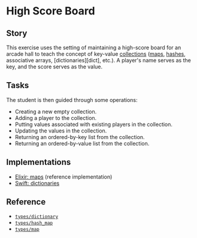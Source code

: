 # High Score Board

## Story

This exercise uses the setting of maintaining a high-score board for an arcade hall to teach the concept of key-value [collections][collection] ([maps][types-map], [hashes][types-hash_map], associative arrays, [dictionaries][dict], etc.). A player's name serves as the key, and the score serves as the value.

## Tasks

The student is then guided through some operations:

- Creating a new empty collection.
- Adding a player to the collection.
- Putting values associated with existing players in the collection.
- Updating the values in the collection.
- Returning an ordered-by-key list from the collection.
- Returning an ordered-by-value list from the collection.

## Implementations

- [Elixir: maps][implementation-elixir] (reference implementation)
- [Swift: dictionaries][implementation-swift]

## Reference

- [`types/dictionary`][types-dictionary]
- [`types/hash_map`][types-hash_map]
- [`types/map`][types-map]

[collection]: ../types/collection.md
[types-map]: ../types/map.md
[types-hash_map]: ../types/hash_map.md
[types-dictionary]: ../types/dictionary.md
[implementation-elixir]: ../../languages/elixir/exercises/concept/high-score/.docs/instructions.md
[implementation-swift]: ../../languages/swift/exercises/concept/dictionaries/.docs/instructions.md
